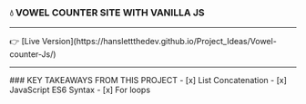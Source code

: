### :droplet: VOWEL COUNTER SITE WITH VANILLA JS
<hr>
👉 [Live Version](https://hanslettthedev.github.io/Project_Ideas/Vowel-counter-Js/)
<hr>
### KEY TAKEAWAYS FROM THIS PROJECT
- [x] List Concatenation
- [x] JavaScript ES6 Syntax
- [x] For loops
